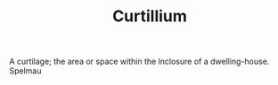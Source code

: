 ---
title: Curtillium
letter: C
permalink: "/definitions/bld-curtillium.html"
body: A curtilage; the area or space within the lnclosure of a dwelling-house. Spelmau
published_at: '2018-07-07'
source: Black's Law Dictionary 2nd Ed (1910)
layout: post
---